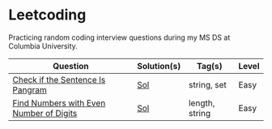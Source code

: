 # Leetcoding

Practicing random coding interview questions during my MS DS at Columbia University.


| Question | Solution(s) | Tag(s) | Level |
|----------|-------------|--------|-------|
|[Check if the Sentence Is Pangram](https://leetcode.com/problems/check-if-the-sentence-is-pangram/)| [Sol](./src/easy/1_hp_check_if_pangram.py)| string, set | Easy |
|[Find Numbers with Even Number of Digits](https://leetcode.com/problems/find-numbers-with-even-number-of-digits/)| [Sol](./src/easy/2_hp_num_with_even_num_of_digits.py)| length, string | Easy |